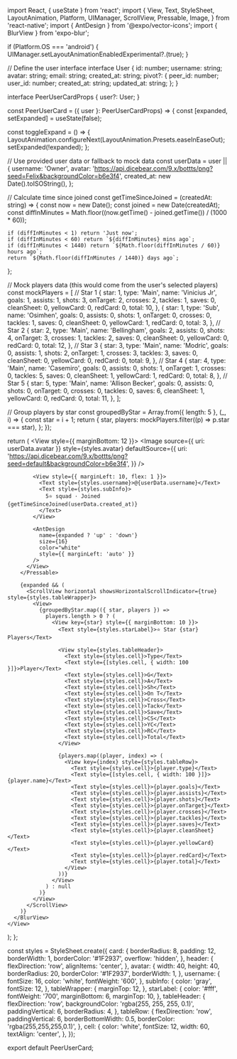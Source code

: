 import React, { useState } from 'react';
import {
  View,
  Text,
  StyleSheet,
  LayoutAnimation,
  Platform,
  UIManager,
  ScrollView,
  Pressable,
  Image,
} from 'react-native';
import { AntDesign } from '@expo/vector-icons';
import { BlurView } from 'expo-blur';

if (Platform.OS === 'android') {
  UIManager.setLayoutAnimationEnabledExperimental?.(true);
}

// Define the user interface
interface User {
  id: number;
  username: string;
  avatar: string;
  email: string;
  created_at: string;
  pivot?: {
    peer_id: number;
    user_id: number;
    created_at: string;
    updated_at: string;
  };
}

interface PeerUserCardProps {
  user?: User;
}

const PeerUserCard = ({ user }: PeerUserCardProps) => {
  const [expanded, setExpanded] = useState(false);

  const toggleExpand = () => {
    LayoutAnimation.configureNext(LayoutAnimation.Presets.easeInEaseOut);
    setExpanded(!expanded);
  };

  // Use provided user data or fallback to mock data
  const userData = user || {
    username: 'Owner',
    avatar: 'https://api.dicebear.com/9.x/bottts/png?seed=Felix&backgroundColor=b6e3f4',
    created_at: new Date().toISOString(),
  };

  // Calculate time since joined
  const getTimeSinceJoined = (createdAt: string) => {
    const now = new Date();
    const joined = new Date(createdAt);
    const diffInMinutes = Math.floor((now.getTime() - joined.getTime()) / (1000 * 60));

    if (diffInMinutes < 1) return 'Just now';
    if (diffInMinutes < 60) return `${diffInMinutes} mins ago`;
    if (diffInMinutes < 1440) return `${Math.floor(diffInMinutes / 60)} hours ago`;
    return `${Math.floor(diffInMinutes / 1440)} days ago`;
  };

  // Mock players data (this would come from the user's selected players)
  const mockPlayers = [
    // Star 1
    {
      star: 1,
      type: 'Main',
      name: 'Vinicius Jr',
      goals: 1,
      assists: 1,
      shots: 3,
      onTarget: 2,
      crosses: 2,
      tackles: 1,
      saves: 0,
      cleanSheet: 0,
      yellowCard: 0,
      redCard: 0,
      total: 10,
    },
    {
      star: 1,
      type: 'Sub',
      name: 'Osimhen',
      goals: 0,
      assists: 0,
      shots: 1,
      onTarget: 0,
      crosses: 0,
      tackles: 1,
      saves: 0,
      cleanSheet: 0,
      yellowCard: 1,
      redCard: 0,
      total: 3,
    },
    // Star 2
    {
      star: 2,
      type: 'Main',
      name: 'Bellingham',
      goals: 2,
      assists: 0,
      shots: 4,
      onTarget: 3,
      crosses: 1,
      tackles: 2,
      saves: 0,
      cleanSheet: 0,
      yellowCard: 0,
      redCard: 0,
      total: 12,
    },
    // Star 3
    {
      star: 3,
      type: 'Main',
      name: 'Modric',
      goals: 0,
      assists: 1,
      shots: 2,
      onTarget: 1,
      crosses: 3,
      tackles: 3,
      saves: 0,
      cleanSheet: 0,
      yellowCard: 0,
      redCard: 0,
      total: 9,
    },
    // Star 4
    {
      star: 4,
      type: 'Main',
      name: 'Casemiro',
      goals: 0,
      assists: 0,
      shots: 1,
      onTarget: 1,
      crosses: 0,
      tackles: 5,
      saves: 0,
      cleanSheet: 1,
      yellowCard: 1,
      redCard: 0,
      total: 8,
    },
    // Star 5
    {
      star: 5,
      type: 'Main',
      name: 'Allison Becker',
      goals: 0,
      assists: 0,
      shots: 0,
      onTarget: 0,
      crosses: 0,
      tackles: 0,
      saves: 6,
      cleanSheet: 1,
      yellowCard: 0,
      redCard: 0,
      total: 11,
    },
  ];

  // Group players by star
  const groupedByStar = Array.from({ length: 5 }, (_, i) => {
    const star = i + 1;
    return {
      star,
      players: mockPlayers.filter((p) => p.star === star),
    };
  });

  return (
    <View style={{ marginBottom: 12 }}>
      <BlurView intensity={50} tint="dark" style={styles.card}>
        <Pressable onPress={toggleExpand}>
          <View style={styles.header}>
            <Image
              source={{ uri: userData.avatar }}
              style={styles.avatar}
              defaultSource={{
                uri: 'https://api.dicebear.com/9.x/bottts/png?seed=default&backgroundColor=b6e3f4',
              }}
            />

            <View style={{ marginLeft: 10, flex: 1 }}>
              <Text style={styles.username}>@{userData.username}</Text>
              <Text style={styles.subInfo}>
                5⭐ squad · Joined {getTimeSinceJoined(userData.created_at)}
              </Text>
            </View>

            <AntDesign
              name={expanded ? 'up' : 'down'}
              size={16}
              color="white"
              style={{ marginLeft: 'auto' }}
            />
          </View>
        </Pressable>

        {expanded && (
          <ScrollView horizontal showsHorizontalScrollIndicator={true} style={styles.tableWrapper}>
            <View>
              {groupedByStar.map(({ star, players }) =>
                players.length > 0 ? (
                  <View key={star} style={{ marginBottom: 10 }}>
                    <Text style={styles.starLabel}>⭐ Star {star} Players</Text>

                    <View style={styles.tableHeader}>
                      <Text style={styles.cell}>Type</Text>
                      <Text style={[styles.cell, { width: 100 }]}>Player</Text>
                      <Text style={styles.cell}>G</Text>
                      <Text style={styles.cell}>A</Text>
                      <Text style={styles.cell}>Sh</Text>
                      <Text style={styles.cell}>On T</Text>
                      <Text style={styles.cell}>Cross</Text>
                      <Text style={styles.cell}>Tack</Text>
                      <Text style={styles.cell}>Save</Text>
                      <Text style={styles.cell}>CS</Text>
                      <Text style={styles.cell}>YC</Text>
                      <Text style={styles.cell}>RC</Text>
                      <Text style={styles.cell}>Total</Text>
                    </View>

                    {players.map((player, index) => (
                      <View key={index} style={styles.tableRow}>
                        <Text style={styles.cell}>{player.type}</Text>
                        <Text style={[styles.cell, { width: 100 }]}>{player.name}</Text>
                        <Text style={styles.cell}>{player.goals}</Text>
                        <Text style={styles.cell}>{player.assists}</Text>
                        <Text style={styles.cell}>{player.shots}</Text>
                        <Text style={styles.cell}>{player.onTarget}</Text>
                        <Text style={styles.cell}>{player.crosses}</Text>
                        <Text style={styles.cell}>{player.tackles}</Text>
                        <Text style={styles.cell}>{player.saves}</Text>
                        <Text style={styles.cell}>{player.cleanSheet}</Text>
                        <Text style={styles.cell}>{player.yellowCard}</Text>
                        <Text style={styles.cell}>{player.redCard}</Text>
                        <Text style={styles.cell}>{player.total}</Text>
                      </View>
                    ))}
                  </View>
                ) : null
              )}
            </View>
          </ScrollView>
        )}
      </BlurView>
    </View>
  );
};

const styles = StyleSheet.create({
  card: {
    borderRadius: 8,
    padding: 12,
    borderWidth: 1,
    borderColor: '#1F2937',
    overflow: 'hidden',
  },
  header: {
    flexDirection: 'row',
    alignItems: 'center',
  },
  avatar: {
    width: 40,
    height: 40,
    borderRadius: 20,
    borderColor: '#1F2937',
    borderWidth: 1,
  },
  username: {
    fontSize: 16,
    color: 'white',
    fontWeight: '600',
  },
  subInfo: {
    color: 'gray',
    fontSize: 12,
  },
  tableWrapper: {
    marginTop: 12,
  },
  starLabel: {
    color: '#fff',
    fontWeight: '700',
    marginBottom: 6,
    marginTop: 10,
  },
  tableHeader: {
    flexDirection: 'row',
    backgroundColor: 'rgba(255, 255, 255, 0.1)',
    paddingVertical: 6,
    borderRadius: 4,
  },
  tableRow: {
    flexDirection: 'row',
    paddingVertical: 6,
    borderBottomWidth: 0.5,
    borderColor: 'rgba(255,255,255,0.1)',
  },
  cell: {
    color: 'white',
    fontSize: 12,
    width: 60,
    textAlign: 'center',
  },
});

export default PeerUserCard;
